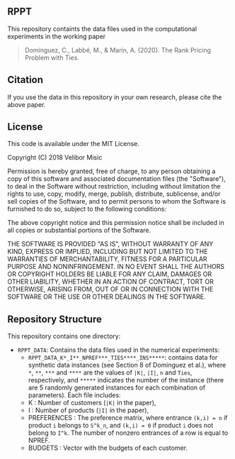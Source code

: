 ## RPPT
This repository containts the data files used in the computational experiments in the working paper

> Domínguez, C., Labbé, M., & Marín, A. (2020). The Rank Pricing Problem with Ties.

## Citation

If you use the data in this repository in your own research, please cite the above paper.

## License 

This code is available under the MIT License.

Copyright (C) 2018 Velibor Misic

Permission is hereby granted, free of charge, to any person obtaining a copy
of this software and associated documentation files (the "Software"), to deal
in the Software without restriction, including without limitation the rights
to use, copy, modify, merge, publish, distribute, sublicense, and/or sell
copies of the Software, and to permit persons to whom the Software is
furnished to do so, subject to the following conditions:

The above copyright notice and this permission notice shall be included in all
copies or substantial portions of the Software.

THE SOFTWARE IS PROVIDED "AS IS", WITHOUT WARRANTY OF ANY KIND, EXPRESS OR
IMPLIED, INCLUDING BUT NOT LIMITED TO THE WARRANTIES OF MERCHANTABILITY,
FITNESS FOR A PARTICULAR PURPOSE AND NONINFRINGEMENT. IN NO EVENT SHALL THE
AUTHORS OR COPYRIGHT HOLDERS BE LIABLE FOR ANY CLAIM, DAMAGES OR OTHER
LIABILITY, WHETHER IN AN ACTION OF CONTRACT, TORT OR OTHERWISE, ARISING FROM,
OUT OF OR IN CONNECTION WITH THE SOFTWARE OR THE USE OR OTHER DEALINGS IN THE
SOFTWARE.

## Repository Structure

This repository contains one directory:

+ `RPPT_DATA`: Contains the data files used in the numerical experiments:
  + `RPPT_DATA_K*_I**_NPREF***_TIES****_INS*****`: contains data for synthetic data instances (see Section 8 of Domínguez et al.), where `*`, `**`, `***` and `****` are the values of `|K|`, `|I|`, `n` and `Ties`, respectively, and  `*****` indicates the number of the instance (there are 5 randomly generated instances for each combination of parameters). Each file includes:
   + K : Number of customers (`|K|` in the paper),
   + I : Number of products (`|I|` in the paper),
   + PREFERENCES : The preference matrix, where entrance `(k,i) = n` if product `i` belongs to `S^k_n`, and `(k,i) = 0` if product `i` does not belong to `I^k`. The number of nonzero entrances of a row is equal to NPREF.
   + BUDGETS : Vector with the budgets of each customer.


